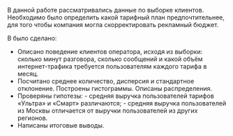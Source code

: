 В данной работе рассматривались данные по выборке клиентов. Необходимо было определить какой тарифный план предпочтительнее, для того чтобы компания могла скорректировать рекламный бюджет.

В было сделано:
- Описано поведение клиентов оператора, исходя из выборки: сколько минут разговора, сколько сообщений и какой объём интернет-трафика требуется пользователям каждого тарифа в месяц. 
- Посчитано среднее количество, дисперсия и стандартное отклонение. Построены гистограммы. Описаны распределения.
- Проверяны гипотезы: 
        - средняя выручка пользователей тарифов «Ультра» и «Смарт» различаются;
        - средняя выручка пользователей из Москвы отличается от выручки пользователей из других регионов.
- Написаны итоговые выводы.
